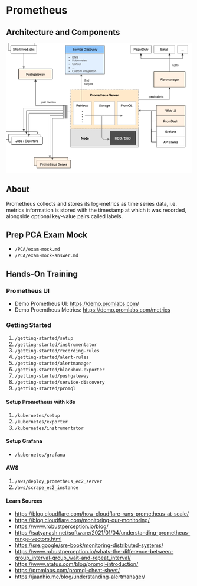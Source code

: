 # Prometheus

## Architecture and Components
![Screenshot](pics/architecture.png)

## About
Prometheus collects and stores its log-metrics as time series data, i.e. metrics information is stored with the timestamp at which it was recorded, alongside optional key-value pairs called labels.

## Prep PCA Exam Mock
- `/PCA/exam-mock.md`
- `/PCA/exam-mock-answer.md`

## Hands-On Training

### Prometheus UI
- Demo Prometheus UI: https://demo.promlabs.com/
- Demo Proemtheus Metrics: https://demo.promlabs.com/metrics

### Getting Started
1. `/getting-started/setup`
2. `/getting-started/instrumentator`
3. `/getting-started/recording-rules`
4. `/getting-started/alert-rules`
5. `/getting-started/alertmanager`
6. `/getting-started/blackbox-exporter`
7. `/getting-started/pushgateway`
8. `/getting-started/service-discovery`
9. `/getting-started/promql`

#### Setup Prometheus with k8s
1. `/kubernetes/setup`
2. `/kubernetes/exporter`
3. `/kubernetes/instrumentator`

#### Setup Grafana
- `/kubernetes/grafana`

#### AWS
1. `/aws/deploy_prometheus_ec2_server`
2. `/aws/scrape_ec2_instance`

#### Learn Sources
- https://blog.cloudflare.com/how-cloudflare-runs-prometheus-at-scale/
- https://blog.cloudflare.com/monitoring-our-monitoring/
- https://www.robustperception.io/blog/
- https://satyanash.net/software/2021/01/04/understanding-prometheus-range-vectors.html
- https://sre.google/sre-book/monitoring-distributed-systems/
- https://www.robustperception.io/whats-the-difference-between-group_interval-group_wait-and-repeat_interval/
- https://www.atatus.com/blog/promql-introduction/
- https://promlabs.com/promql-cheat-sheet/
- https://jaanhio.me/blog/understanding-alertmanager/